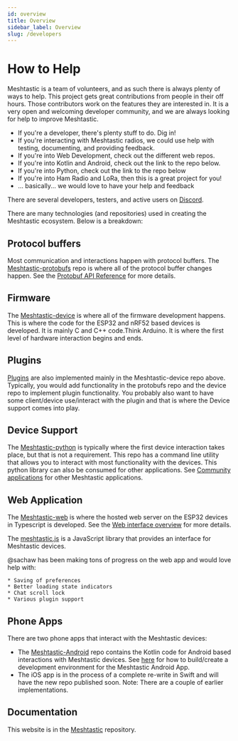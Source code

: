 ```yaml
---
id: overview
title: Overview
sidebar_label: Overview
slug: /developers
---
```

# How to Help

Meshtastic is a team of volunteers, and as such there is always plenty of ways to help. This project gets great contributions from people in their off hours. Those contributors work on the features they are interested in. It is a very open and welcoming developer community, and we are always looking for help to improve Meshtastic.

* If you're a developer, there's plenty stuff to do. Dig in!
* If you're interacting with Meshtastic radios, we could use help with testing, documenting, and providing feedback.
* If you're into Web Development, check out the different web repos.
* If you're into Kotlin and Android, check out the link to the repo below.
* If you're into Python, check out the link to the repo below
* If you're into Ham Radio and LoRa, then this is a great project for you!
* ... basically... we would love to have your help and feedback

There are several developers, testers, and active users on [Discord](https://discord.gg/UQJ5QuM7vq).

There are many technologies (and repositories) used in creating the Meshtastic ecosystem. Below is a breakdown:

## Protocol buffers
Most communication and interactions happen with protocol buffers. The [Meshtastic-protobufs](https://github.com/meshtastic/Meshtastic-protobufs) repo is where all of the protocol buffer changes happen. See the [Protobuf API Reference](https://meshtastic.org/docs/developers/protobufs/api) for more details.

## Firmware
The [Meshtastic-device](https://github.com/meshtastic/Meshtastic-device) is where all of the firmware development happens. This is where the code for the ESP32 and nRF52 based devices is developed. It is mainly C and C++ code.Think Arduino. It is where the first level of hardware interaction begins and ends.

## Plugins
[Plugins](https://meshtastic.org/docs/software/plugins/) are also implemented mainly in the Meshtastic-device repo above. Typically, you would add functionality in the protobufs repo and the device repo to implement plugin functionality. You probably also want to have some client/device use/interact with the plugin and that is where the Device support comes into play.

## Device Support
The [Meshtastic-python](https://github.com/meshtastic/Meshtastic-python) is typically where the first device interaction takes place, but that is not a requirement. This repo has a command line utility that allows you to interact with most functionality with the devices. This python library can also be consumed for other applications. See [Community applications](https://meshtastic.org/docs/software/community/community-overview) for other Meshtastic applications.

## Web Application
The [Meshtastic-web](https://github.com/meshtastic/meshtastic-web) is where the hosted web server on the ESP32 devices in Typescript is developed. See the [Web interface overview](https://meshtastic.org/docs/software/web/web-app-software) for more details.

The [meshtastic.js](https://github.com/meshtastic/meshtastic.js) is a JavaScript library that provides an interface for Meshtastic devices.

@sachaw has been making tons of progress on the web app and would love help with:

    * Saving of preferences
    * Better loading state indicators
    * Chat scroll lock
    * Various plugin support

## Phone Apps
There are two phone apps that interact with the Meshtastic devices:

* The [Meshtastic-Android](https://github.com/meshtastic/Meshtastic-Android) repo contains the Kotlin code for Android based interactions with Meshtastic devices. See [here](https://meshtastic.org/docs/developers/android/build-app) for how to build/create a development environment for the Meshtastic Android App.
* The iOS app is in the process of a complete re-write in Swift and will have the new repo published soon. Note: There are a couple of earlier implementations.

## Documentation
This website is in the [Meshtastic](https://github.com/meshtastic/Meshtastic) repository.
